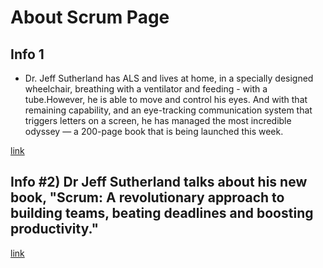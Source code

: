 # About Scrum Page
## Info 1 
- Dr. Jeff Sutherland has ALS and lives at home, in a specially designed wheelchair, breathing with a ventilator and feeding - with a tube.However, he is able to move and control his eyes.
And with that remaining capability, and an eye-tracking communication system that triggers letters on a screen, he has managed the most incredible odyssey — a 200-page book that is being launched this week.

[link](https://www.youtube.com/watch?v=-_dFK111g_0)
## Info #2) Dr Jeff Sutherland talks about his new book, "Scrum: A revolutionary approach to building teams, beating deadlines and boosting productivity."
[link](https://www.youtube.com/watch?v=2L1oBLTICx4)
